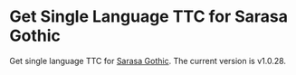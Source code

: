 # Get Single Language TTC for Sarasa Gothic

Get single language TTC for [Sarasa Gothic](https://github.com/be5invis/Sarasa-Gothic). The current version is v1.0.28.
